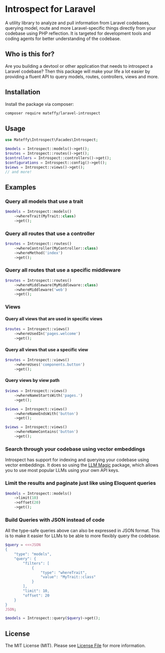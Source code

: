 # Introspect for Laravel

A utility library to analyze and pull information from Laravel codebases, querying model, route and more Laravel-specific things directly from your codebase using PHP reflection.
It is targeted for development tools and coding agents for better understanding of the codebase.


## Who is this for?

Are you building a devtool or other application that needs to introspect a Laravel codebase?
Then this package will make your life a lot easier by providing a fluent API to query models, routes, controllers, views and more.

## Installation

Install the package via composer:

```bash
composer require mateffy/laravel-introspect
```

## Usage

```php
use Mateffy\Introspect\Facades\Introspect;

$models = Introspect::models()->get();
$routes = Introspect::routes()->get();
$controllers = Introspect::controllers()->get();
$configurations = Introspect::config()->get();
$views = Introspect::views()->get();
// and more!
```

## Examples

### Query all models that use a trait
```php
$models = Introspect::models()
    ->whereTrait(MyTrait::class)
    ->get();
```

### Query all routes that use a controller
```php
$routes = Introspect::routes()
    ->whereController(MyController::class)
    ->whereMethod('index')
    ->get();
```

### Query all routes that use a specific middleware
```php
$routes = Introspect::routes()
    ->whereMiddleware(MyMiddleware::class)
    ->whereMiddleware('web')
    ->get();
```

### Views

#### Query all views that are used in specific views
```php
$routes = Introspect::views()
    ->whereUsedIn('pages.welcome')
    ->get();
```

#### Query all views that use a specific view
```php
$routes = Introspect::views()
    ->whereUses('components.button')
    ->get();
```

#### Query views by view path
```php
$views = Introspect::views()
    ->whereNameStartsWith('pages.')
    ->get();

$views = Introspect::views()
    ->whereNameEndsWith('button')
    ->get();

$views = Introspect::views()
    ->whereNameContains('button')
    ->get();
```

### Search through your codebase using vector embeddings

Introspect has support for indexing and querying your codebase using vector embeddings. 
It does so using the [LLM Magic](https://github.com/capevace/llm-magic) package, which allows you to use most popular LLMs using your own API keys.

### Limit the results and paginate just like using Eloquent queries
```php
$models = Introspect::models()
    ->limit(10)
    ->offset(20)
    ->get();
```

### Build Queries with JSON instead of code

All the type-safe queries above can also be expressed in JSON format.
This is to make it easier for LLMs to be able to more flexibly query the codebase.

```php
$query = <<<JSON
{
    "type": "models",
    "query": {
        "filters": [
            {
                "type": "whereTrait",
                "value": "MyTrait::class"
            }
        ],
        "limit": 10,
        "offset": 20
    }
}
JSON;

$models = Introspect::query($query)->get();
```


## License

The MIT License (MIT). Please see [License File](LICENSE.md) for more information.
